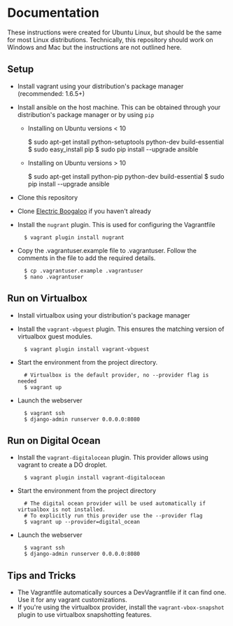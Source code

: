 # Documentation

These instructions were created for Ubuntu Linux, but should be the same for most Linux distributions.
Technically, this repository should work on Windows and Mac but the instructions are not outlined here.

## Setup

* Install vagrant using your distribution's package manager (recommended: 1.6.5+)
* Install ansible on the host machine.  This can be obtained through your distribution's package manager or by using ```pip```
    - Installing on Ubuntu versions < 10

        $ sudo apt-get install python-setuptools python-dev build-essential
        $ sudo easy_install pip
        $ sudo pip install --upgrade ansible

    - Installing on Ubuntu versions > 10

        $ sudo apt-get install python-pip python-dev build-essential
        $ sudo pip install --upgrade ansible

* Clone this repository
* Clone [Electric Boogaloo](https://github.com/neoncrisis/electric-boogaloo) if you haven't already
* Install the ```nugrant``` plugin.  This is used for configuring the Vagrantfile

        $ vagrant plugin install nugrant

* Copy the .vagrantuser.example file to .vagrantuser.  Follow the comments in the file to add the required details.

        $ cp .vagrantuser.example .vagrantuser
        $ nano .vagrantuser

## Run on Virtualbox
* Install virtualbox using your distribution's package manager
* Install the ```vagrant-vbguest``` plugin.  This ensures the matching version of virtualbox guest modules.

        $ vagrant plugin install vagrant-vbguest

* Start the environment from the project directory.

        # Virtualbox is the default provider, no --provider flag is needed
        $ vagrant up

* Launch the webserver

        $ vagrant ssh
        $ django-admin runserver 0.0.0.0:8080

## Run on Digital Ocean
* Install the ```vagrant-digitalocean``` plugin.  This provider allows using vagrant to create a DO droplet.

        $ vagrant plugin install vagrant-digitalocean

* Start the environment from the project directory

        # The digital ocean provider will be used automatically if virtualbox is not installed.
        # To explicitly run this provider use the --provider flag
        $ vagrant up --provider=digital_ocean

* Launch the webserver

        $ vagrant ssh
        $ django-admin runserver 0.0.0.0:8080

## Tips and Tricks
* The Vagrantfile automatically sources a DevVagrantfile if it can find one.  Use it for any vagrant customizations.
* If you're using the virtualbox provider, install the ```vagrant-vbox-snapshot``` plugin to use virtualbox snapshotting features.